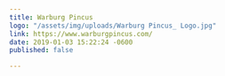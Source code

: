 ```yaml
---
title: Warburg Pincus
logo: "/assets/img/uploads/Warburg Pincus_ Logo.jpg"
link: https://www.warburgpincus.com/
date: 2019-01-03 15:22:24 -0600
published: false

---
```

